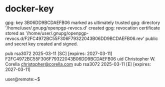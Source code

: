 
# docker-key
gpg: key 3B06DD9BCDAEFB06 marked as ultimately trusted
gpg: directory '/home/user/.gnupg/openpgp-revocs.d' created
gpg: revocation certificate stored as '/home/user/.gnupg/openpgp-revocs.d/F2FC4972BC55F306F79322043B06DD9BCDAEFB06.rev'
public and secret key created and signed.

pub   rsa3072 2025-03-11 [SC] [expires: 2027-03-11]
	  F2FC4972BC55F306F79322043B06DD9BCDAEFB06
uid                      Christopher W. Corella <christopher@corella.com>
sub   rsa3072 2025-03-11 [E] [expires: 2027-03-11]

user@remote:~$ 
